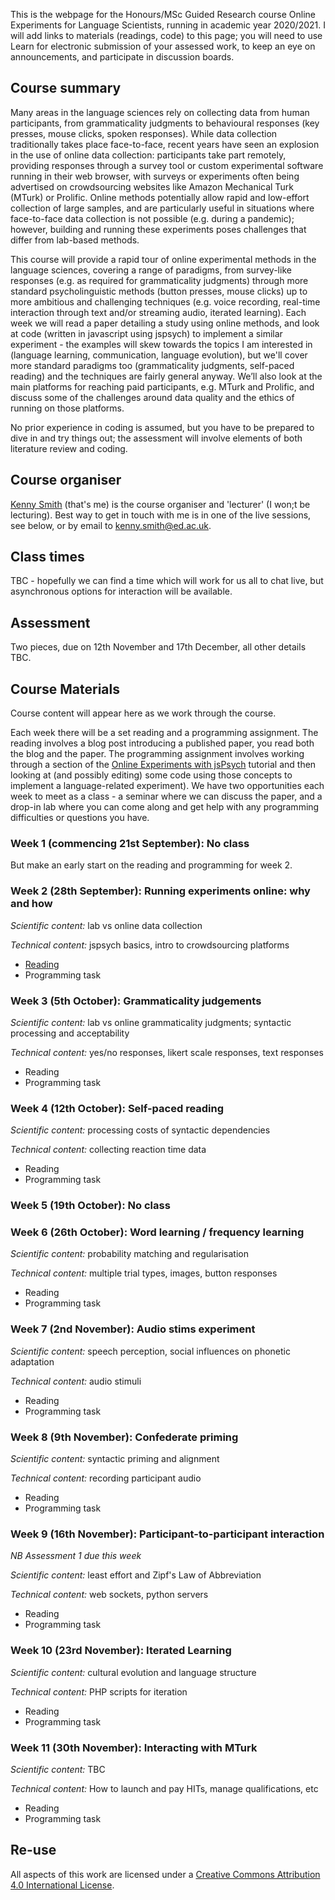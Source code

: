 This is the webpage for the Honours/MSc Guided Research course Online Experiments for Language Scientists, running in academic year 2020/2021. I will add links to materials (readings, code) to this page; you will need to use Learn for electronic submission of your assessed work, to keep an eye on announcements, and participate in discussion boards.

## Course summary

Many areas in the language sciences rely on collecting data from human participants, from grammaticality judgments to behavioural responses (key presses, mouse clicks, spoken responses). While data collection traditionally takes place face-to-face, recent years have seen an explosion in the use of online data collection: participants take part remotely, providing responses through a survey tool or custom experimental software running in their web browser, with surveys or experiments often being advertised on crowdsourcing websites like Amazon Mechanical Turk (MTurk) or Prolific. Online methods potentially allow rapid and low-effort collection of large samples, and are particularly useful in situations where face-to-face data collection is not possible (e.g. during a pandemic); however, building and running these experiments poses challenges that differ from lab-based methods.

This course will provide a rapid tour of online experimental methods in the language sciences, covering a range of paradigms, from survey-like responses (e.g. as required for grammaticality judgments) through more standard psycholinguistic methods (button presses, mouse clicks) up to more ambitious and challenging techniques (e.g. voice recording, real-time interaction through text and/or streaming audio, iterated learning). Each week we will read a paper detailing a study using online methods, and look at code (written in javascript using jspsych) to implement a similar experiment - the examples will skew towards the topics I am interested in (language learning, communication, language evolution), but we'll cover more standard paradigms too (grammaticality judgments, self-paced reading) and the techniques are fairly general anyway. We’ll also look at the main platforms for reaching paid participants, e.g. MTurk and Prolific, and discuss some of the challenges around data quality and the ethics of running on those platforms.

No prior experience in coding is assumed, but you have to be prepared to dive in and try things out; the assessment will involve elements of both literature review and coding.

## Course organiser

[Kenny Smith](http://www.lel.ed.ac.uk/~kenny/) (that's me) is the course organiser and 'lecturer' (I won;t be lecturing). Best way to get in touch with me is in one of the live sessions, see below, or by email to [kenny.smith@ed.ac.uk](mailto:kenny.smith@ed.ac.uk).

## Class times 

TBC - hopefully we can find a time which will work for us all to chat live, but asynchronous options for interaction will be available.

## Assessment

Two pieces, due on 12th November and 17th December, all other details TBC.

## Course Materials

Course content will appear here as we work through the course.

Each week there will be a set reading and a programming assignment. The reading involves a blog post introducing a published paper, you read both the blog and the paper. The programming assignment involves working through a section of the [Online Experiments with jsPsych](https://softdev.ppls.ed.ac.uk/online_experiments/index.html) tutorial and then looking at (and possibly editing) some code using those concepts to implement a language-related experiment). We have two opportunities each week to meet as a class - a seminar where we can discuss the paper, and a drop-in lab where you can come along and get help with any programming difficulties or questions you have.

### Week 1 (commencing 21st September): No class

But make an early start on the reading and programming for week 2.

### Week 2 (28th September): Running experiments online: why and how

*Scientific content:* lab vs online data collection

*Technical content:* jspsych basics, intro to crowdsourcing platforms

- [Reading](oels_reading_wk2.md)
- Programming task

### Week 3 (5th October): Grammaticality judgements

*Scientific content:* lab vs online grammaticality judgments; syntactic processing and acceptability

*Technical content:* yes/no responses, likert scale responses, text responses

- Reading
- Programming task

### Week 4 (12th October): Self-paced reading

*Scientific content:* processing costs of syntactic dependencies

*Technical content:* collecting reaction time data

- Reading
- Programming task

### Week 5 (19th October): No class

### Week 6 (26th October): Word learning / frequency learning

*Scientific content:* probability matching and regularisation

*Technical content:* multiple trial types, images, button responses

- Reading
- Programming task

### Week 7 (2nd November): Audio stims experiment

*Scientific content:* speech perception, social influences on phonetic adaptation

*Technical content:* audio stimuli

- Reading
- Programming task
								
### Week 8 (9th November): Confederate priming

*Scientific content:* syntactic priming and alignment<br>

*Technical content:*  recording participant audio

- Reading
- Programming task

### Week 9 (16th November): Participant-to-participant interaction

*NB Assessment 1 due this week*

*Scientific content:* least effort and Zipf's Law of Abbreviation

*Technical content:* web sockets, python servers

- Reading
- Programming task

### Week 10 (23rd November): Iterated Learning

*Scientific content:* cultural evolution and language structure

*Technical content:* PHP scripts for iteration

- Reading
- Programming task

### Week 11 (30th November): Interacting with MTurk

*Scientific content:* TBC

*Technical content:* How to launch and pay HITs, manage qualifications, etc

- Reading
- Programming task

## Re-use

All aspects of this work are licensed under a [Creative Commons Attribution 4.0 International License](http://creativecommons.org/licenses/by/4.0/).


